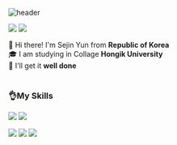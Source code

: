 ![header](https://capsule-render.vercel.app/api?type=cylinder&color=51B1E8&height=150&section=header&text=welcome&fontSize=40)

<a href="http://instagram.com/ssjjjnn._.0"/><img src="https://img.shields.io/badge/Instagram-E4405F?style=flat-square&logo=Instagram&logoColor=white"/></a> <a href="https://play.google.com/store/apps/dev?id=6863442776728043981"/><img src="https://img.shields.io/badge/Android-3DDC84?style=flat-square&logo=Android&logoColor=white"/></a>

🙌 Hi there! I'm Sejin Yun from <b>Republic of Korea</b><br>
🎓 I am studying in Collage <b>Hongik University</b><br>
🔆 I'll get it <b>well done</b>
<br>
<br>
<h3>👌My Skills </h3>

<img src="https://img.shields.io/badge/C-00599C?style=flat-square&logo=C&logoColor=white"/> <img src="https://img.shields.io/badge/Python-3776AB?style=flat-square&logo=Python&logoColor=white"/><br>

<img src="https://img.shields.io/badge/HTML-E34F26?style=flat-square&logo=HTML5&logoColor=white"/> <img src="https://img.shields.io/badge/CSS-1572B6?style=flat-square&logo=CSS3&logoColor=white"/> <img src="https://img.shields.io/badge/Django-092E20?style=flat-square&logo=Django&logoColor=white"/> 


